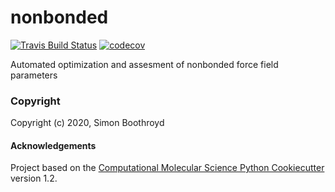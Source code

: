 nonbonded
==============================
[//]: # (Badges)
[![Travis Build Status](https://travis-ci.com/REPLACE_WITH_OWNER_ACCOUNT/nonbonded.svg?branch=master)](https://travis-ci.com/REPLACE_WITH_OWNER_ACCOUNT/nonbonded)
[![codecov](https://codecov.io/gh/REPLACE_WITH_OWNER_ACCOUNT/nonbonded/branch/master/graph/badge.svg)](https://codecov.io/gh/REPLACE_WITH_OWNER_ACCOUNT/nonbonded/branch/master)

Automated optimization and assesment of nonbonded force field parameters

### Copyright

Copyright (c) 2020, Simon Boothroyd


#### Acknowledgements
 
Project based on the 
[Computational Molecular Science Python Cookiecutter](https://github.com/molssi/cookiecutter-cms) version 1.2.
